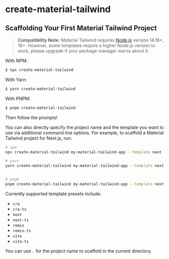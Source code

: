 # create-material-tailwind

## Scaffolding Your First Material Tailwind Project

> **Compatibility Note:**
> Material Tailwind requires [Node.js](https://nodejs.org/en/) version 14.18+, 16+. However, some templates require a higher Node.js version to work, please upgrade if your package manager warns about it.

With NPM:

```bash
$ npx create-material-tailwind
```

With Yarn:

```bash
$ yarn create-material-tailwind
```

With PNPM:

```bash
$ pnpm create-material-tailwind
```

Then follow the prompts!

You can also directly specify the project name and the template you want to use via additional command line options. For example, to scaffold a Material Tailwind project for Next.js, run:

```bash
# npm
npx create-material-tailwind my-material-tailwind-app --template next

# yarn
yarn create-material-tailwind my-material-tailwind-app --template next


# pnpm
pnpm create-material-tailwind my-material-tailwind-app --template next
```

Currently supported template presets include:

- `cra`
- `cra-ts`
- `next`
- `next-ts`
- `remix`
- `remix-ts`
- `vite`
- `vite-ts`

You can use `.` for the project name to scaffold in the current directory.
